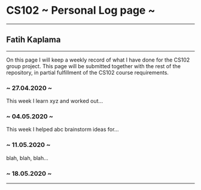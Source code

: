 # CS102 ~ Personal Log page ~
****
## Fatih Kaplama
****

On this page I will keep a weekly record of what I have done for the CS102 group project. This page will be submitted together with the rest of the repository, in partial fulfillment of the CS102 course requirements.

### ~ 27.04.2020 ~
This week I learn xyz and worked out...

### ~ 04.05.2020 ~
This week I helped abc brainstorm ideas for...

### ~ 11.05.2020 ~
blah, blah, blah...

### ~ 18.05.2020 ~

****
